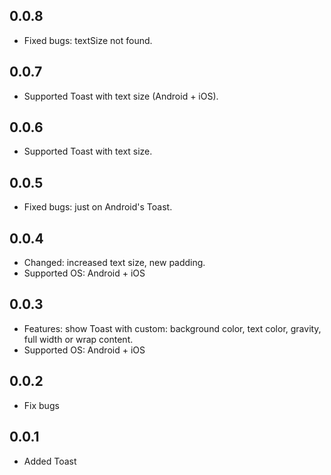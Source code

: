 ## 0.0.8
* Fixed bugs: textSize not found.

## 0.0.7
* Supported Toast with text size (Android + iOS).

## 0.0.6
* Supported Toast with text size.

## 0.0.5
* Fixed bugs: just on Android's Toast.

## 0.0.4
* Changed: increased text size, new padding.
* Supported OS: Android + iOS

## 0.0.3
* Features: show Toast with custom: background color, text color, gravity, full width or wrap content.
* Supported OS: Android + iOS

## 0.0.2
* Fix bugs

## 0.0.1
* Added Toast 
